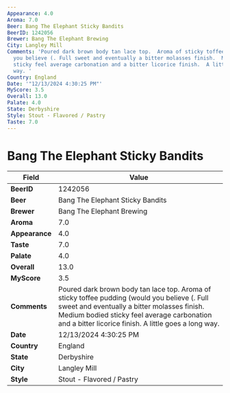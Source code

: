 ```yaml
---
Appearance: 4.0
Aroma: 7.0
Beer: Bang The Elephant Sticky Bandits
BeerID: 1242056
Brewer: Bang The Elephant Brewing
City: Langley Mill
Comments: 'Poured dark brown body tan lace top.  Aroma of sticky toffee pudding (would
  you believe (. Full sweet and eventually a bitter molasses finish.  Medium bodied
  sticky feel average carbonation and a bitter licorice finish.  A little goes a long
  way. '
Country: England
Date: '"12/13/2024 4:30:25 PM"'
MyScore: 3.5
Overall: 13.0
Palate: 4.0
State: Derbyshire
Style: Stout - Flavored / Pastry
Taste: 7.0
---
```


# Bang The Elephant Sticky Bandits

| Field         | Value |
|---------------|-------|
| **BeerID** | 1242056 |
| **Beer** | Bang The Elephant Sticky Bandits |
| **Brewer** | Bang The Elephant Brewing |
| **Aroma** | 7.0 |
| **Appearance** | 4.0 |
| **Taste** | 7.0 |
| **Palate** | 4.0 |
| **Overall** | 13.0 |
| **MyScore** | 3.5 |
| **Comments** | Poured dark brown body tan lace top.  Aroma of sticky toffee pudding (would you believe (. Full sweet and eventually a bitter molasses finish.  Medium bodied sticky feel average carbonation and a bitter licorice finish.  A little goes a long way.  |
| **Date** | 12/13/2024 4:30:25 PM |
| **Country** | England |
| **State** | Derbyshire |
| **City** | Langley Mill |
| **Style** | Stout - Flavored / Pastry |
